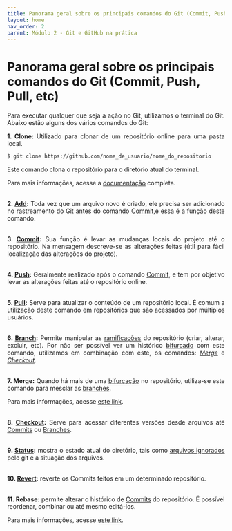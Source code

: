 ```yaml
---
title: Panorama geral sobre os principais comandos do Git (Commit, Push, Pull, etc)
layout: home
nav_order: 2
parent: Módulo 2 - Git e GitHub na prática
---
```


<h1>Panorama geral sobre os principais comandos do Git (Commit, Push, Pull, etc)</h1>

<p align = "justify">
Para executar qualquer que seja a ação no Git, utilizamos o terminal do Git. Abaixo estão alguns dos vários comandos do Git:<br>
</p>

<p align = "justify" id = "clone">
<strong>1. Clone: </strong>Utilizado para clonar de um repositório online para uma pasta local.
</p>

```bash
$ git clone https://github.com/nome_de_usuario/nome_do_repositorio
```

<p align = "justify">
Este comando clona o repositório para o diretório atual do terminal.
</p>

<p align = "justify">
Para mais informações, acesse a <a href = "https://docs.github.com/pt/repositories/creating-and-managing-repositories/cloning-a-repository">documentação</a> completa.<br><br>
</p>


<p align = "justify" id = "add">
<strong>2. <a href = "https://wmpjrufg.github.io/GIT_REA/002-3.html#add">Add</a>:</strong> Toda vez que um arquivo novo é criado, ele precisa ser adicionado no rastreamento do Git antes do comando <a href = "#commit">Commit</a>,e essa é a função deste comando.<br><br>
</p>



<p align = "justify" id = "commit">
<strong>3. <a href = "https://wmpjrufg.github.io/GIT_REA/002-3.html#commit
">Commit</a>:</strong> Sua função é levar as mudanças locais do projeto até o repositório. Na mensagem descreve-se as alterações feitas (útil para fácil localização das alterações do projeto).<br><br>
</p>


<p align = "justify" id = "push">
<strong>4. <a href = "https://wmpjrufg.github.io/GIT_REA/002-4.html#push">Push</a>:</strong> Geralmente realizado após o comando <a href = "#commit">Commit</a>, e tem por objetivo levar as alterações feitas até o repositório online.<br><br>
</p>


<p align = "justify" id = "pull">
<strong>5. <a href = "https://wmpjrufg.github.io/GIT_REA/002-4.html#pull">Pull</a>:</strong> Serve para atualizar o conteúdo de um repositório local. É comum a utilização deste comando em repositórios que são acessados por múltiplos usuários.<br><br>
</p>


<p align = "justify" id = "branch">
<strong>6. <a href = "https://wmpjrufg.github.io/GIT_REA/002-5.html#branchs
">Branch</a>:</strong> Permite manipular as <a href = "https://docs.github.com/pt/pull-requests/collaborating-with-pull-requests/proposing-changes-to-your-work-with-pull-requests/about-branches">ramificações</a> do repositório (criar, alterar, excluir, etc). Por não ser possível ver um histórico <a href = "https://docs.github.com/pt/pull-requests/collaborating-with-pull-requests/working-with-forks/about-forks">bifurcado</a> com este comando, utilizamos em combinação com este, os comandos: <a href = "#merge"><i>Merge</i></a> e <a href = "#checkout"><i>Checkout</i></a>.<br><br>
</p>


<p align = "justify" id = "merge">
<strong>7. Merge:</strong> Quando há mais de uma <a href = "https://docs.github.com/pt/pull-requests/collaborating-with-pull-requests/working-with-forks/about-forks">bifurcação</a> no repositório, utiliza-se este comando para mesclar as <a href = "https://docs.github.com/pt/pull-requests/collaborating-with-pull-requests/proposing-changes-to-your-work-with-pull-requests/about-branches">branches</a>.
</p>

<p align = "justify">
Para mais informações, acesse <a href = "https://docs.github.com/pt/pull-requests/collaborating-with-pull-requests/incorporating-changes-from-a-pull-request/merging-a-pull-request">este link</a>.<br><br>
</p>

<p id = "checkout" align = "justify">
<strong>8. <a href = "https://wmpjrufg.github.io/GIT_REA/002-5.html#checkout
">Checkout</a>:</strong> Serve para acessar diferentes versões desde arquivos até <a href = "https://wmpjrufg.github.io/GIT_REA/002-3.html#commit">Commits</a> ou <a href = "https://wmpjrufg.github.io/GIT_REA/002-5.html#branches">Branches</a>.<br><br>
</p>


<p id = "status" align = "justify">
<strong>9. <a href = "https://wmpjrufg.github.io/GIT_REA/002-3.html#status
">Status</a>:</strong> mostra o estado atual do diretório, tais como <a href = "https://wmpjrufg.github.io/GIT_REA/002-1.html">arquivos ignorados</a> pelo git e a situação dos arquivos.<br><br>
</p>


<p id = "revert" align = "justify">
<strong>10. <a href = "https://wmpjrufg.github.io/GIT_REA/002-6.html
">Revert</a>:</strong> reverte os Commits feitos em um determinado repositório.<br><br>
</p>


<p id = "rebase" align = "justify">
<strong>11. Rebase:</strong> permite alterar o histórico de <a href = "#commit">Commits</a> do repositório. É possível reordenar, combinar ou até mesmo editá-los.
</p>

<p align = "justify">
Para mais informações, acesse <a href = "https://docs.github.com/pt/get-started/using-git/about-git-rebase">este link</a>.
</p>

<!--comandos que faltam: checkout, status, revert, merge, rebase-->
